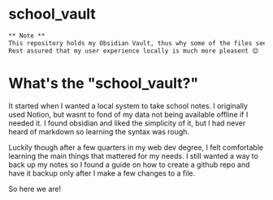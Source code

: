 # school_vault

```txt
** Note **
This repository holds my Obsidian Vault, thus why some of the files seem to only contain words inside brackets. 
Rest assured that my user experience locally is much more pleasent 😌
```
# What's the "school_vault?"
It started when I wanted a local system to take school notes. I originally used Notion, but wasnt to fond of my data not being available offline if I needed it. I found obsidian and liked the simplicity of it, but I had never heard of markdown so learning the syntax was rough. 

Luckily though after a few quarters in my web dev degree, I felt comfortable learning the main things that mattered for my needs. I still wanted a way to back up my notes so I found a guide on how to create a github repo and have it backup only after I make a few changes to a file.

So here we are!

